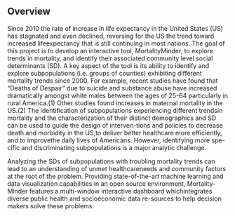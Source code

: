 ## Overview

Since  2010  the  rate  of  increase  in  life  expectancy in the United States (US) has stagnated and even declined, reversing for the US the trend toward increased lifeexpectancy that is still continuing in most nations.  The goal of this project is to develop an interactive tool, MortalityMinder, to explore trends in mortality, and identify their associated community level social determinants (SD). A key aspect of  the  tool  is  its ability  to  identify  and  explore  subpopulations (i.e.  groups of counties) exhibiting different mortality trends since 2000.   For example,  recent studies have found that “Deaths of Despair” due to suicide and substance abuse have  increased  dramatically  amongst  white  males  between the ages of 25-64 particularly in rural America.(1) Other studies found increases in maternal mortality in the US.(2) The identification of subpopulations experiencing different trendsin mortality and the characterization of their distinct demographics and SD can be used to guide the design of interven-tions and policies to decrease death and morbidity in the US,to deliver better healthcare more efficiently, and to improvethe daily lives of Americans. However, identifying more spe-cific  and  discriminating  subpopulations  is  a  major  analytic challenge.

Analyzing the SDs of subpopulations with troubling mortality trends can lead to an understanding of unmet healthcareneeds and community factors at the root of the problem. Providing state-of-the-art machine learning and data visualization capabilities in an open source environment,  Mortality-Minder features a multi-window interactive dashboard whichintegrates diverse public health and socioeconomic data re-sources to help decision makers solve these problems.
